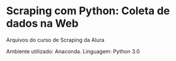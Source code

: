 # Scraping com Python: Coleta de dados na Web
Arquivos do curso de Scraping da Alura

Ambiente utilizado: Anaconda. 
Linguagem: Python 3.0
